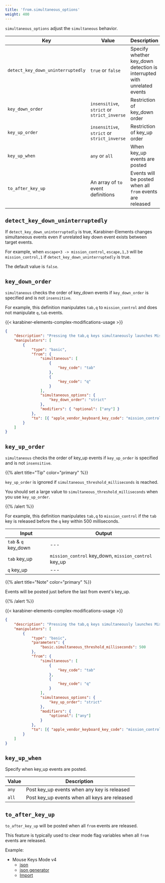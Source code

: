 ```yaml
---
title: 'from.simultaneous_options'
weight: 400
---
```


`simultaneous_options` adjust the `simultaneous` behavior.

| Key                               | Value                                       | Description                                                             |
| --------------------------------- | ------------------------------------------- | ----------------------------------------------------------------------- |
| `detect_key_down_uninterruptedly` | `true` or `false`                           | Specify whether key_down detection is interrupted with unrelated events |
| `key_down_order`                  | `insensitive`, `strict` or `strict_inverse` | Restriction of key_down order                                           |
| `key_up_order`                    | `insensitive`, `strict` or `strict_inverse` | Restriction of key_up order                                             |
| `key_up_when`                     | `any` or `all`                              | When key_up events are posted                                           |
| `to_after_key_up`                 | An array of `to` event definitions          | Events will be posted when all `from` events are released               |

## `detect_key_down_uninterruptedly`

If `detect_key_down_uninterruptedly` is true, Karabiner-Elements changes simultaneous events even if unrelated key down event exists between target events.

For example, when `escape+3 -> mission_control`, `escape,1,3` will be `mission_control,1` if `detect_key_down_uninterruptedly` is true.

The default value is `false`.

## `key_down_order`

`simultaneous` checks the order of key_down events if `key_down_order` is specified and is not `insensitive`.

For example, this definition manipulates `tab,q` to `mission_control` and does not manipulate `q,tab` events.

{{< karabiner-elements-complex-modifications-usage >}}

```json
{
    "description": "Pressing the tab,q keys simultaneously launches Mission Control (key_down_order)",
    "manipulators": [
        {
            "type": "basic",
            "from": {
                "simultaneous": [
                    {
                        "key_code": "tab"
                    },
                    {
                        "key_code": "q"
                    }
                ],
                "simultaneous_options": {
                    "key_down_order": "strict"
                },
                "modifiers": { "optional": ["any"] }
            },
            "to": [{ "apple_vendor_keyboard_key_code": "mission_control" }]
        }
    ]
}
```

## `key_up_order`

`simultaneous` checks the order of key_up events if `key_up_order` is specified and is not `insensitive`.

{{% alert title="Tip" color="primary" %}}

`key_up_order` is ignored if `simultaneous_threshold_milliseconds` is reached.

You should set a large value to `simultaneous_threshold_milliseconds` when you use `key_up_order`.

{{% /alert %}}

For example, this definition manipulates `tab,q` to `mission_control` if the `tab` key is released before the `q` key within 500 milliseconds.

| Input                | Output                                               |
| -------------------- | ---------------------------------------------------- |
| `tab` & `q` key_down | ---                                                  |
| `tab` key_up         | `mission_control` key_down, `mission_control` key_up |
| `q` key_up           | ---                                                  |

{{% alert title="Note" color="primary" %}}

Events will be posted just before the last from event's key_up.

{{% /alert %}}

{{< karabiner-elements-complex-modifications-usage >}}

```json
{
    "description": "Pressing the tab,q keys simultaneously launches Mission Control (key_up_order)",
    "manipulators": [
        {
            "type": "basic",
            "parameters": {
                "basic.simultaneous_threshold_milliseconds": 500
            },
            "from": {
                "simultaneous": [
                    {
                        "key_code": "tab"
                    },
                    {
                        "key_code": "q"
                    }
                ],
                "simultaneous_options": {
                    "key_up_order": "strict"
                },
                "modifiers": {
                    "optional": ["any"]
                }
            },
            "to": [{ "apple_vendor_keyboard_key_code": "mission_control" }]
        }
    ]
}
```

## `key_up_when`

Specify when key_up events are posted.

| Value | Description                                   |
| ----- | --------------------------------------------- |
| `any` | Post key_up events when any key is released   |
| `all` | Post key_up events when all keys are released |

## `to_after_key_up`

`to_after_key_up` will be posted when all `from` events are released.

This feature is typically used to clear mode flag variables when all `from` events are released.

Example:

-   Mouse Keys Mode v4
    -   [json](https://github.com/pqrs-org/KE-complex_modifications/blob/main/public/json/mouse_keys_mode_v4.json)
    -   [json generator](https://github.com/pqrs-org/KE-complex_modifications/blob/main/src/json/mouse_keys_mode_v4.json.rb)
    -   [Import](https://ke-complex-modifications.pqrs.org/#mouse_keys_mode_v4)
